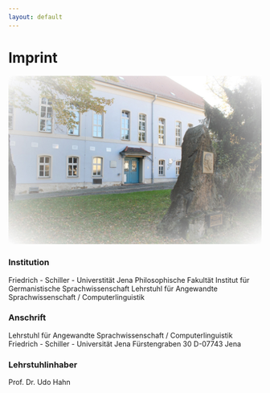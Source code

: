 ```yaml
---
layout: default
---
```


# Imprint

![Branching](/assets/img/location.jpg)

### Institution
Friedrich - Schiller - Universtität Jena
Philosophische Fakultät
Institut für Germanistische Sprachwissenschaft
Lehrstuhl für Angewandte Sprachwissenschaft / Computerlinguistik

### Anschrift
Lehrstuhl für Angewandte Sprachwissenschaft / Computerlinguistik
Friedrich - Schiller - Universität Jena
Fürstengraben 30
D-07743 Jena

### Lehrstuhlinhaber
Prof. Dr. Udo Hahn
